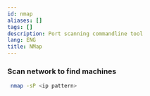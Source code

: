 ```yaml
---
id: nmap
aliases: []
tags: []
description: Port scanning commandline tool
lang: ENG
title: NMap
---
```


### Scan network to find machines

```sh
 nmap -sP <ip pattern>
```
